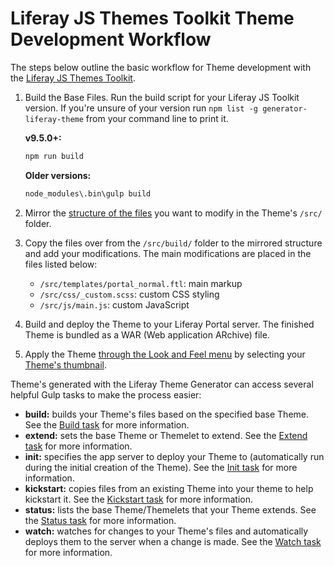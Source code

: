 # Liferay JS Themes Toolkit Theme Development Workflow

The steps below outline the basic workflow for Theme development with the [Liferay JS Themes Toolkit](./installing-the-theme-generator-reference.md).

1. Build the Base Files. Run the build script for your Liferay JS Toolkit version. If you're unsure of your version run `npm list -g generator-liferay-theme` from your command line to print it.

    **v9.5.0+:**

    ```bash
    npm run build
    ```

    **Older versions:**

    ```bash
    node_modules\.bin\gulp build
    ```
1. Mirror the [structure of the files](./theme-anatomy-reference.md) you want to modify in the Theme's `/src/` folder.
1. Copy the files over from the `/src/build/` folder to the mirrored structure and add your modifications. The main modifications are placed in the files listed below:

    * `/src/templates/portal_normal.ftl`: main markup
    * `/src/css/_custom.scss`: custom CSS styling
    * `/src/js/main.js`: custom JavaScript

1. Build and deploy the Theme to your Liferay Portal server. The finished Theme is bundled as a WAR (Web application ARchive) file.
1. Apply the Theme [through the Look and Feel menu](applying-themes.md) by selecting your [Theme's thumbnail](../../developing-themes/creating-a-thumbnail-preview-for-your-theme.md). 

<!-- Add note back once Developer mode docs are ported
```note::
  While developing your Theme, we recommend that you enable `Developer Mode <./using-developer-mode-with-themes.md>`_. This un-minifies JavaScript files and disables caching for CSS and FreeMarker template files, making the debugging process much easier.
```
-->

Theme's generated with the Liferay Theme Generator can access several helpful Gulp tasks to make the process easier:

* **build:** builds your Theme's files based on the specified base Theme. See the [Build task](./running-theme-tasks/building-themes.md) for more information.
* **extend:** sets the base Theme or Themelet to extend. See the [Extend task](./running-theme-tasks/changing-the-base-theme.md) for more information.
* **init:** specifies the app server to deploy your Theme to (automatically run during the initial creation of the Theme). See the [Init task](./running-theme-tasks/configuring-your-themes-app-server.md) for more information.
* **kickstart:** copies files from an existing Theme into your theme to help kickstart it. See the [Kickstart task](./running-theme-tasks/copying-an-existing-themes-files.md) for more information.
* **status:** lists the base Theme/Themelets that your Theme extends. See the [Status task](./running-theme-tasks/listing-your-themes-extensions.md) for more information.
* **watch:** watches for changes to your Theme's files and automatically deploys them to the server when a change is made. See the [Watch task](./running-theme-tasks/previewing-theme-changes.md) for more information.